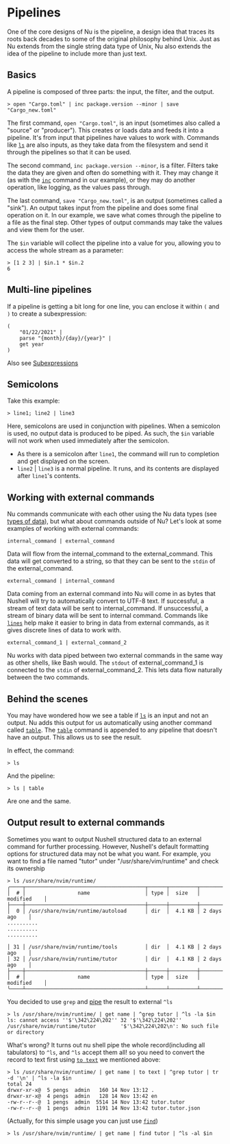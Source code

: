 # Pipelines

One of the core designs of Nu is the pipeline, a design idea that traces its roots back decades to some of the original philosophy behind Unix. Just as Nu extends from the single string data type of Unix, Nu also extends the idea of the pipeline to include more than just text.

## Basics

A pipeline is composed of three parts: the input, the filter, and the output.

```
> open "Cargo.toml" | inc package.version --minor | save "Cargo_new.toml"
```

The first command, `open "Cargo.toml"`, is an input (sometimes also called a "source" or "producer"). This creates or loads data and feeds it into a pipeline. It's from input that pipelines have values to work with. Commands like [`ls`](commands/ls.md) are also inputs, as they take data from the filesystem and send it through the pipelines so that it can be used.

The second command, `inc package.version --minor`, is a filter. Filters take the data they are given and often do something with it. They may change it (as with the [`inc`](commands/inc.md) command in our example), or they may do another operation, like logging, as the values pass through.

The last command, `save "Cargo_new.toml"`, is an output (sometimes called a "sink"). An output takes input from the pipeline and does some final operation on it. In our example, we save what comes through the pipeline to a file as the final step. Other types of output commands may take the values and view them for the user.

The `$in` variable will collect the pipeline into a value for you, allowing you to access the whole stream as a parameter:

```nushell
> [1 2 3] | $in.1 * $in.2
6
```

## Multi-line pipelines

If a pipeline is getting a bit long for one line, you can enclose it within `(` and `)` to create a subexpression:

```nushell
(
    "01/22/2021" |
    parse "{month}/{day}/{year}" |
    get year
)
```

Also see [Subexpressions](https://www.nushell.sh/book/variables_and_subexpressions.html#subexpressions)

## Semicolons

Take this example:

```
> line1; line2 | line3
```

Here, semicolons are used in conjunction with pipelines. When a semicolon is used, no output data is produced to be piped. As such, the `$in` variable will not work when used immediately after the semicolon. 

- As there is a semicolon after `line1`, the command will run to completion and get displayed on the screen.
- `line2` | `line3` is a normal pipeline. It runs, and its contents are displayed after `line1`'s contents.

## Working with external commands

Nu commands communicate with each other using the Nu data types (see [types of data](types_of_data.md)), but what about commands outside of Nu? Let's look at some examples of working with external commands:

`internal_command | external_command`

Data will flow from the internal_command to the external_command. This data will get converted to a string, so that they can be sent to the `stdin` of the external_command.

`external_command | internal_command`

Data coming from an external command into Nu will come in as bytes that Nushell will try to automatically convert to UTF-8 text. If successful, a stream of text data will be sent to internal_command. If unsuccessful, a stream of binary data will be sent to internal command. Commands like [`lines`](commands/lines.md) help make it easier to bring in data from external commands, as it gives discrete lines of data to work with.

`external_command_1 | external_command_2`

Nu works with data piped between two external commands in the same way as other shells, like Bash would. The `stdout` of external_command_1 is connected to the `stdin` of external_command_2. This lets data flow naturally between the two commands.

## Behind the scenes

You may have wondered how we see a table if [`ls`](commands/ls.md) is an input and not an output. Nu adds this output for us automatically using another command called [`table`](commands/table.md). The [`table`](commands/table.md) command is appended to any pipeline that doesn't have an output. This allows us to see the result.

In effect, the command:

```
> ls
```

And the pipeline:

```
> ls | table
```

Are one and the same.

## Output result to external commands 

Sometimes you want to output Nushell structured data to an external command for further processing. However, Nushell's default formatting options for structured data may not be what you want.
For example, you want to find a file named "tutor" under "/usr/share/vim/runtime" and check its ownership  

```
> ls /usr/share/nvim/runtime/
╭────┬───────────────────────────────────────┬──────┬─────────┬───────────────╮
│  # │                 name                  │ type │  size   │   modified    │
├────┼───────────────────────────────────────┼──────┼─────────┼───────────────┤
│  0 │ /usr/share/nvim/runtime/autoload      │ dir  │  4.1 KB │ 2 days ago    │
..........
..........
..........

│ 31 │ /usr/share/nvim/runtime/tools         │ dir  │  4.1 KB │ 2 days ago    │
│ 32 │ /usr/share/nvim/runtime/tutor         │ dir  │  4.1 KB │ 2 days ago    │
├────┼───────────────────────────────────────┼──────┼─────────┼───────────────┤
│  # │                 name                  │ type │  size   │   modified    │
╰────┴───────────────────────────────────────┴──────┴─────────┴───────────────╯
```

You decided to use `grep` and [pipe](https://www.nushell.sh/book/pipelines.html) the result to external `^ls`

```
> ls /usr/share/nvim/runtime/ | get name | ^grep tutor | ^ls -la $in 
ls: cannot access ''$'\342\224\202'' 32 '$'\342\224\202'' /usr/share/nvim/runtime/tutor        '$'\342\224\202\n': No such file or directory
```

What's wrong? It turns out nu shell pipe the whole record(including all tabulators) to `^ls`, and `^ls` accept them all! so you need to convert the record to text first using [`to text`](commands/to_text.md) we mentioned above:

```
> ls /usr/share/nvim/runtime/ | get name | to text | ^grep tutor | tr -d '\n' | ^ls -la $in 
total 24
drwxr-xr-x@  5 pengs  admin   160 14 Nov 13:12 .
drwxr-xr-x@  4 pengs  admin   128 14 Nov 13:42 en
-rw-r--r--@  1 pengs  admin  5514 14 Nov 13:42 tutor.tutor
-rw-r--r--@  1 pengs  admin  1191 14 Nov 13:42 tutor.tutor.json
```
(Actually, for this simple usage you can just use [`find`](commands/find.md))
```
> ls /usr/share/nvim/runtime/ | get name | find tutor | ^ls -al $in
```
